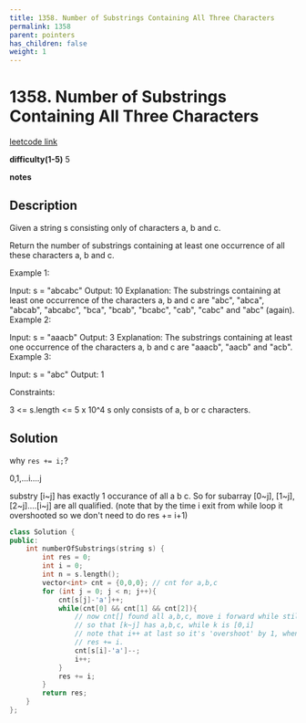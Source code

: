 ```yaml
---
title: 1358. Number of Substrings Containing All Three Characters
permalink: 1358
parent: pointers
has_children: false
weight: 1
---
```

# 1358. Number of Substrings Containing All Three Characters
[leetcode link](https://leetcode.com/problems/number-of-substrings-containing-all-three-characters/)

**difficulty(1-5)** 
5

**notes**   


## Description
Given a string s consisting only of characters a, b and c.

Return the number of substrings containing at least one occurrence of all these characters a, b and c.

 

Example 1:

Input: s = "abcabc"
Output: 10
Explanation: The substrings containing at least one occurrence of the characters a, b and c are "abc", "abca", "abcab", "abcabc", "bca", "bcab", "bcabc", "cab", "cabc" and "abc" (again). 
Example 2:

Input: s = "aaacb"
Output: 3
Explanation: The substrings containing at least one occurrence of the characters a, b and c are "aaacb", "aacb" and "acb". 
Example 3:

Input: s = "abc"
Output: 1
 

Constraints:

3 <= s.length <= 5 x 10^4
s only consists of a, b or c characters.

## Solution
why `res += i;`?

0,1,...i....j

substry [i~j] has exactly 1 occurance of all a b c. So for subarray [0~j], [1~j],
[2~j]....[i~j] are all qualified. 
(note that by the time i exit from while loop it overshooted so we don't need to do 
res += i+1)

```c++
class Solution {
public:
    int numberOfSubstrings(string s) {
        int res = 0;
        int i = 0;
        int n = s.length();
        vector<int> cnt = {0,0,0}; // cnt for a,b,c
        for (int j = 0; j < n; j++){
            cnt[s[j]-'a']++;
            while(cnt[0] && cnt[1] && cnt[2]){
                // now cnt[] found all a,b,c, move i forward while still satisfying a,b,c
                // so that [k~j] has a,b,c, while k is [0,i]
                // note that i++ at last so it's 'overshoot' by 1, when calculating res, instead of res += (i-0+1), we use
                // res += i.
                cnt[s[i]-'a']--;
                i++;
            }
            res += i;
        }
        return res;
    }
};
```


